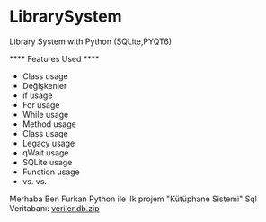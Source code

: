 # LibrarySystem
Library System with Python (SQLite,PYQT6)

**** Features Used ****

- Class usage
- Değişkenler
- if usage
- For usage
- While usage
- Method usage
- Class usage
- Legacy usage
- qWait usage
- SQLite usage
- Function usage
- vs. vs.


Merhaba Ben Furkan Python ile ilk projem "Kütüphane Sistemi"
Sql Veritabanı: [veriler.db.zip](https://github.com/furkkandursun/LibrarySystem/files/12685017/veriler.db.zip)
